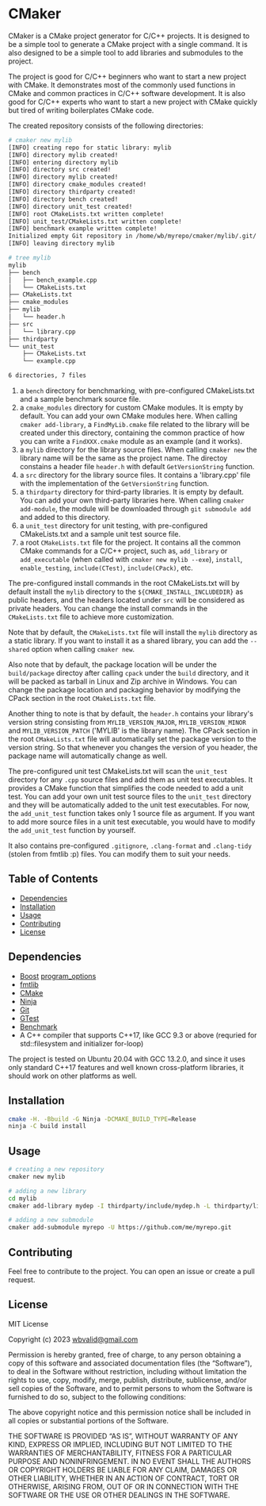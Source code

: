 # CMaker

CMaker is a CMake project generator for C/C++ projects. It is designed to be a simple tool to generate a CMake project with a single command. It is also designed to be a simple tool to add libraries and submodules to the project.

The project is good for C/C++ beginners who want to start a new project with CMake. It demonstrates most of the commonly used functions in CMake and common practices in C/C++ software development. It is also good for C/C++ experts who want to start a new project with CMake quickly but tired of writing boilerplates CMake code.

The created repository consists of the following directories:

```bash
# cmaker new mylib
[INFO] creating repo for static library: mylib
[INFO] directory mylib created!
[INFO] entering directory mylib
[INFO] directory src created!
[INFO] directory mylib created!
[INFO] directory cmake_modules created!
[INFO] directory thirdparty created!
[INFO] directory bench created!
[INFO] directory unit_test created!
[INFO] root CMakeLists.txt written complete!
[INFO] unit_test/CMakeLists.txt written complete!
[INFO] benchmark example written complete!
Initialized empty Git repository in /home/wb/myrepo/cmaker/mylib/.git/
[INFO] leaving directory mylib

# tree mylib 
mylib
├── bench
│   ├── bench_example.cpp
│   └── CMakeLists.txt
├── CMakeLists.txt
├── cmake_modules
├── mylib
│   └── header.h
├── src
│   └── library.cpp
├── thirdparty
└── unit_test
    ├── CMakeLists.txt
    └── example.cpp

6 directories, 7 files
```

1. a `bench` directory for benchmarking, with pre-configured CMakeLists.txt and a sample benchmark source file.
2. a `cmake_modules` directory for custom CMake modules. It is empty by default. You can add your own CMake modules here. When calling `cmaker add-library`, a `FindMyLib.cmake` file related to the library will be created under this directory, containing the common practice of how you can write a `FindXXX.cmake` module as an example (and it works).
3. a `mylib` directory for the library source files. When calling `cmaker new` the library name will be the same as the project name. The directoy constains a header file `header.h` with default `GetVersionString` function.
4. a `src` directory for the library source files. It contains a 'library.cpp' file with the implementation of the `GetVersionString` function.
5. a `thirdparty` directory for third-party libraries. It is empty by default. You can add your own third-party libraries here. When calling `cmaker add-module`, the module will be downloaded through `git submodule add` and added to this directory.
6. a `unit_test` directory for unit testing, with pre-configured CMakeLists.txt and a sample unit test source file.
7. a root `CMakeLists.txt` file for the project. It contains all the common CMake commands for a C/C++ project, such as, `add_library` or `add_executable` (when called with `cmaker new mylib --exe`), `install`, `enable_testing`, `include(CTest)`, `include(CPack)`, etc.

The pre-configured install commands in the root CMakeLists.txt will by default install the `mylib` directory to the `${CMAKE_INSTALL_INCLUDEDIR}` as public headers, and the headers located under `src` will be considered as private headers. You can change the install commands in the `CMakeLists.txt` file to achieve more customization.

Note that by default, the `CMakeLists.txt` file will install the `mylib` directory as a static library. If you want to install it as a shared library, you can add the `--shared` option when calling `cmaker new`. 

Also note that by default, the package location will be under the `build/package` directoy after calling `cpack` under the `build` directory, and it will be packed as tarball in Linux and Zip archive in Windows. You can change the package location and packaging behavior by modifying the CPack section in the root `CMakeLists.txt` file.

Another thing to note is that by default, the `header.h` contains your library's version string consisting from `MYLIB_VERSION_MAJOR`, `MYLIB_VERSION_MINOR` and `MYLIB_VERSION_PATCH` ('MYLIB' is the library name). The CPack section in the root `CMakeLists.txt` file will automatically set the package version to the version string. So that whenever you changes the version of you header, the package name will automatically change as well.

The pre-configured unit test CMakeLists.txt will scan the `unit_test` directory for any `.cpp` source files and add them as unit test executables. It provides a CMake function that simplifies the code needed to add a unit test.
You can add your own unit test source files to the `unit_test` directory and they will be automatically added to the unit test executables. For now, the `add_unit_test` function takes only 1 source file as argument. If you want to add more source files in a unit test executable, you would have to modify the `add_unit_test` function by yourself.

It also contains pre-configured `.gitignore`, `.clang-format` and `.clang-tidy` (stolen from fmtlib :p) files. You can modify them to suit your needs.

## Table of Contents

- [Dependencies](#dependencies)
- [Installation](#installation)
- [Usage](#usage)
- [Contributing](#contributing)
- [License](#license)

## Dependencies

- [Boost](https://www.boost.org/) [program_options](https://www.boost.org/doc/libs/1_83_0/doc/html/program_options.html)
- [fmtlib](https://fmt.dev)
- [CMake](https://cmake.org)
- [Ninja](https://github.com/ninja-build/ninja)
- [Git](https://git-scm.com/downloads)
- [GTest](https://github.com/google/googletest)
- [Benchmark](https://github.com/google/benchmark)
- A C++ compiler that supports C++17, like GCC 9.3 or above (requried for std::filesystem and initializer for-loop)

The project is tested on Ubuntu 20.04 with GCC 13.2.0, and since it uses only standard C++17 features and well known cross-platform libraries, it should work on other platforms as well.

## Installation

```bash
cmake -H. -Bbuild -G Ninja -DCMAKE_BUILD_TYPE=Release
ninja -C build install
```

## Usage

```bash
# creating a new repository
cmaker new mylib

# adding a new library
cd mylib
cmaker add-library mydep -I thirdparty/include/mydep.h -L thirdparty/lib

# adding a new submodule
cmaker add-submodule myrepo -U https://github.com/me/myrepo.git
```

## Contributing

Feel free to contribute to the project. You can open an issue or create a pull request.

## License

MIT License

Copyright (c) 2023 wbvalid@gmail.com

Permission is hereby granted, free of charge, to any person obtaining a copy of this software and associated documentation files (the “Software”), to deal in the Software without restriction, including without limitation the rights to use, copy, modify, merge, publish, distribute, sublicense, and/or sell copies of the Software, and to permit persons to whom the Software is furnished to do so, subject to the following conditions:

The above copyright notice and this permission notice shall be included in all copies or substantial portions of the Software.

THE SOFTWARE IS PROVIDED “AS IS”, WITHOUT WARRANTY OF ANY KIND, EXPRESS OR IMPLIED, INCLUDING BUT NOT LIMITED TO THE WARRANTIES OF MERCHANTABILITY, FITNESS FOR A PARTICULAR PURPOSE AND NONINFRINGEMENT. IN NO EVENT SHALL THE AUTHORS OR COPYRIGHT HOLDERS BE LIABLE FOR ANY CLAIM, DAMAGES OR OTHER LIABILITY, WHETHER IN AN ACTION OF CONTRACT, TORT OR OTHERWISE, ARISING FROM, OUT OF OR IN CONNECTION WITH THE SOFTWARE OR THE USE OR OTHER DEALINGS IN THE SOFTWARE.